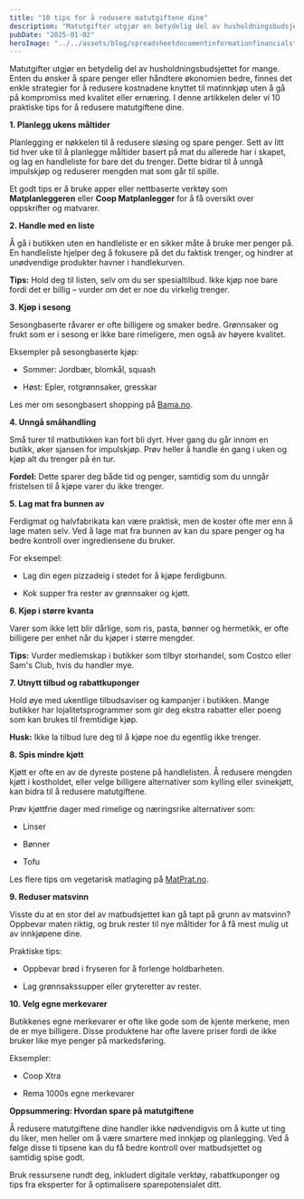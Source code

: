 ```yaml
---
title: "10 tips for å redusere matutgiftene dine"
description: "Matutgifter utgjør en betydelig del av husholdningsbudsjettet for mange. Enten du ønsker å spare penger eller håndtere økonomien bedre, finnes det enkle strategier for å redusere kostnadene knyttet til matinnkjøp uten å gå på kompromiss med kvalitet eller ernæring. I denne artikkelen deler vi 10 praktiske tips for å redusere matutgiftene dine. 1. Planlegg ukens &#8230; Read more"
pubDate: "2025-01-02"
heroImage: "../../assets/blog/spreadsheetdocumentinformationfinancialstartupconc.jpg"
---
```


Matutgifter utgjør en betydelig del av husholdningsbudsjettet for mange. Enten du ønsker å spare penger eller håndtere økonomien bedre, finnes det enkle strategier for å redusere kostnadene knyttet til matinnkjøp uten å gå på kompromiss med kvalitet eller ernæring. I denne artikkelen deler vi 10 praktiske tips for å redusere matutgiftene dine.

**1. Planlegg ukens måltider**

Planlegging er nøkkelen til å redusere sløsing og spare penger. Sett av litt tid hver uke til å planlegge måltider basert på mat du allerede har i skapet, og lag en handleliste for bare det du trenger. Dette bidrar til å unngå impulskjøp og reduserer mengden mat som går til spille.

Et godt tips er å bruke apper eller nettbaserte verktøy som **Matplanleggeren** eller **Coop Matplanlegger** for å få oversikt over oppskrifter og matvarer.

**2. Handle med en liste**

Å gå i butikken uten en handleliste er en sikker måte å bruke mer penger på. En handleliste hjelper deg å fokusere på det du faktisk trenger, og hindrer at unødvendige produkter havner i handlekurven.

**Tips:** Hold deg til listen, selv om du ser spesialtilbud. Ikke kjøp noe bare fordi det er billig – vurder om det er noe du virkelig trenger.

**3. Kjøp i sesong**

Sesongbaserte råvarer er ofte billigere og smaker bedre. Grønnsaker og frukt som er i sesong er ikke bare rimeligere, men også av høyere kvalitet.

Eksempler på sesongbaserte kjøp:

- Sommer: Jordbær, blomkål, squash

- Høst: Epler, rotgrønnsaker, gresskar

Les mer om sesongbasert shopping på [Bama.no](https://www.bama.no/).

**4. Unngå småhandling**

Små turer til matbutikken kan fort bli dyrt. Hver gang du går innom en butikk, øker sjansen for impulskjøp. Prøv heller å handle én gang i uken og kjøp alt du trenger på én tur.

**Fordel:** Dette sparer deg både tid og penger, samtidig som du unngår fristelsen til å kjøpe varer du ikke trenger.

**5. Lag mat fra bunnen av**

Ferdigmat og halvfabrikata kan være praktisk, men de koster ofte mer enn å lage maten selv. Ved å lage mat fra bunnen av kan du spare penger og ha bedre kontroll over ingrediensene du bruker.

For eksempel:

- Lag din egen pizzadeig i stedet for å kjøpe ferdigbunn.

- Kok supper fra rester av grønnsaker og kjøtt.

**6. Kjøp i større kvanta**

Varer som ikke lett blir dårlige, som ris, pasta, bønner og hermetikk, er ofte billigere per enhet når du kjøper i større mengder.

**Tips:** Vurder medlemskap i butikker som tilbyr storhandel, som Costco eller Sam's Club, hvis du handler mye.

**7. Utnytt tilbud og rabattkuponger**

Hold øye med ukentlige tilbudsaviser og kampanjer i butikken. Mange butikker har lojalitetsprogrammer som gir deg ekstra rabatter eller poeng som kan brukes til fremtidige kjøp.

**Husk:** Ikke la tilbud lure deg til å kjøpe noe du egentlig ikke trenger.

**8. Spis mindre kjøtt**

Kjøtt er ofte en av de dyreste postene på handlelisten. Å redusere mengden kjøtt i kostholdet, eller velge billigere alternativer som kylling eller svinekjøtt, kan bidra til å redusere matutgiftene.

Prøv kjøttfrie dager med rimelige og næringsrike alternativer som:

- Linser

- Bønner

- Tofu

Les flere tips om vegetarisk matlaging på [MatPrat.no](https://www.matprat.no/).

**9. Reduser matsvinn**

Visste du at en stor del av matbudsjettet kan gå tapt på grunn av matsvinn? Oppbevar maten riktig, og bruk rester til nye måltider for å få mest mulig ut av innkjøpene dine.

Praktiske tips:

- Oppbevar brød i fryseren for å forlenge holdbarheten.

- Lag grønnsakssupper eller gryteretter av rester.

**10. Velg egne merkevarer**

Butikkenes egne merkevarer er ofte like gode som de kjente merkene, men de er mye billigere. Disse produktene har ofte lavere priser fordi de ikke bruker like mye penger på markedsføring.

Eksempler:

- Coop Xtra

- Rema 1000s egne merkevarer

**Oppsummering: Hvordan spare på matutgiftene**

Å redusere matutgiftene dine handler ikke nødvendigvis om å kutte ut ting du liker, men heller om å være smartere med innkjøp og planlegging. Ved å følge disse ti tipsene kan du få bedre kontroll over matbudsjettet og samtidig spise godt.

Bruk ressursene rundt deg, inkludert digitale verktøy, rabattkuponger og tips fra eksperter for å optimalisere sparepotensialet ditt.